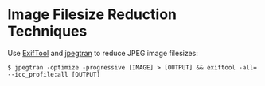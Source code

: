 <!---
# This file is distributed under the Creative Commons Attribution 4.0
# International License. To view a copy of this license, please visit
# <http://creativecommons.org/licenses/by/4.0/>.

collections:
  - 'command-line'
  - 'notes'
git: '$Metadata$'
template: .templates/note.html.twig
--->

Image Filesize Reduction Techniques
===================================

Use [ExifTool][] and [jpegtran][] to reduce JPEG image filesizes:

``` shell
$ jpegtran -optimize -progressive [IMAGE] > [OUTPUT] && exiftool -all= --icc_profile:all [OUTPUT]
```

  [ExifTool]: <https://exiftool.org>
  [jpegtran]: <https://jpegclub.org/jpegtran/>
